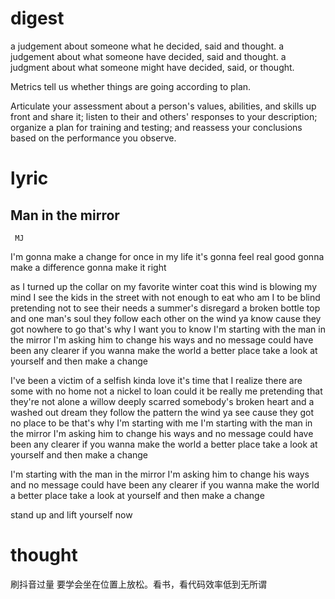 # digest

a judgement about someone what he decided, said and thought.
a judgement about what someone have decided, said and thought.
a judgment about what someone might have decided, said, or thought.

Metrics tell us whether things are going according to plan.

Articulate your assessment about a person's values, abilities, and skills
up front and share it;
listen to their and others' responses to your description;
organize a plan for training and testing;
and reassess your conclusions based on the performance you observe.

# lyric

## Man in the mirror
     MJ

I'm gonna make a change for once in my life
it's gonna feel real good
gonna make a difference
gonna make it right

as I turned up the collar on my favorite winter coat
this wind is blowing my mind
I see the kids in the street with not enough to eat
who am I to be blind pretending not to see their needs
a summer's disregard a broken bottle top
and one man's soul
they follow each other on the wind ya know
cause they got nowhere to go
that's why I want you to know
I'm starting with the man in the mirror
I'm asking him to change his ways
and no message could have been any clearer
if you wanna make the world a better place
take a look at yourself and then make a change

I've been a victim of a selfish kinda love 
it's time that I realize
there are some with no home
not a nickel to loan
could it be really me pretending that they're not alone
a willow deeply scarred somebody's broken heart
and a washed out dream
they follow the pattern the wind ya see
cause they got no place to be
that's why I'm starting with me
I'm starting with the man in the mirror
I'm asking him to change his ways
and no message could have been any clearer
if you wanna make the world a better place
take a look at yourself and then make a change

I'm starting with the man in the mirror
I'm asking him to change his ways
and no message could have been any clearer
if you wanna make the world a better place
take a look at yourself and then make a change

stand up and lift yourself now

# thought

刷抖音过量
要学会坐在位置上放松。看书，看代码效率低到无所谓
